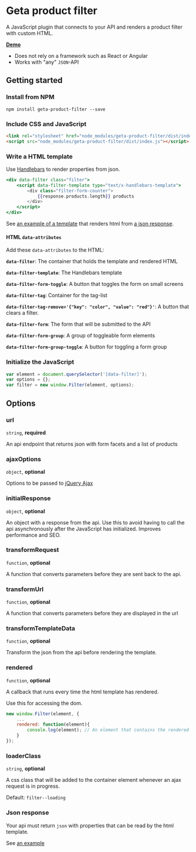 # Geta product filter

A JavaScript plugin that connects to your API and renders a product filter with custom HTML.

**[Demo](https://geta.github.io/product-filter/)**

* Does not rely on a framework such as React or Angular
* Works with "any" `JSON`-API

## Getting started

### Install from NPM

    npm install geta-product-filter --save
    
### Include CSS and JavaScript

```html
<link rel="stylesheet" href="node_modules/geta-product-filter/dist/index.css">
<script src="node_modules/geta-product-filter/dist/index.js"></script>
```

### Write a HTML template

Use [Handlebars](http://handlebarsjs.com/) to render properties from json.

```handlebars
<div data-filter class="filter">
    <script data-filter-template type="text/x-handlebars-template">
        <div class="filter-form-counter">
			{{response.products.length}} products
		</div>
    </script>
</div>
```

See [an example of a template](index.html)  that renders html from [a json response](demo/full/index.json).

#### HTML `data-attributes`

Add these `data-attributes` to the HTML:

**`data-filter`**: The container that holds the template and rendered HTML

**`data-filter-template`**: The Handlebars template

**`data-filter-form-toggle`**: A button that toggles the form on small screens

**`data-filter-tag`**: Container for the tag-list

**`data-filter-tag-remove='{"key": "color", "value": "red"}'`**: A button that clears a filter.

**`data-filter-form`**: The form that will be submitted to the API

**`data-filter-form-group`**: A group of toggleable form elements

**`data-filter-form-group-toggle`**: A button for toggling a form group


### Initialize the JavaScript

```JavaScript
var element = document.querySelector('[data-filter]');
var options = {};
var filter = new window.Filter(element, options);
```

## Options

### url

`string`, **required**

An api endpoint that returns json with form facets and a list of products

### ajaxOptions

`object`, **optional**

Options to be passed to [jQuery Ajax](http://api.jquery.com/jquery.ajax/)

### initialResponse

`object`, **optional**

An object with a response from the api.
Use this to avoid having to call the api asynchronously after the JavaScript has initialized.
Improves performance and SEO.

### transformRequest

`function`, **optional**

A function that converts parameters before they are sent back to the api.

### transformUrl

`function`, **optional**

A function that converts parameters before they are displayed in the url

### transformTemplateData

`function`, **optional**

Transform the json from the api before rendering the template.

### rendered

`function`, **optional**

A callback that runs every time the html template has rendered.

Use this for accessing the dom.
 
```JavaScript
new window.Filter(element, {
    ...
    rendered: function(element){
        console.log(element); // An element that contains the rendered template html
    }
});
```

### loaderClass

`string`, **optional**

A css class that will be added to the container element whenever an ajax request is in progress.

Default: `filter--loading`

### Json response

Your api must return `json` with properties that can be read by the html template.

See [an example](demo/full/index.json)

